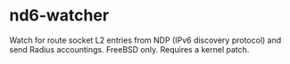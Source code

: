 nd6-watcher
===========

Watch for route socket L2 entries from NDP (IPv6 discovery protocol) and send Radius accountings. FreeBSD only. Requires a kernel patch.